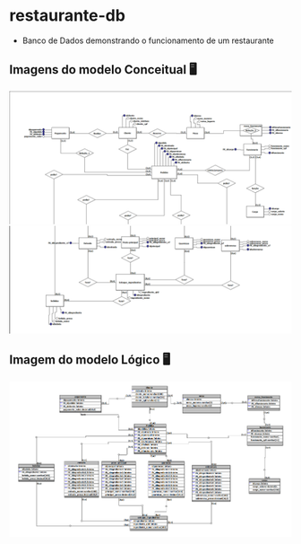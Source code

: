 # restaurante-db
- Banco de Dados demonstrando o funcionamento de um restaurante

## Imagens do modelo Conceitual 🖥
![modelo-conceitual-1](https://github.com/Emmanuelf21/restaurante-db/blob/main/01_modelo_conceitual/modelo-conceitual-1.PNG)
![modelo-conceitual-2](https://github.com/Emmanuelf21/restaurante-db/blob/main/01_modelo_conceitual/modelo-conceitual-2.PNG)

## Imagem do modelo Lógico 🖥
![modelo-logico-1](https://github.com/Emmanuelf21/restaurante-db/blob/main/02_modelo_logico/modelo-logico-1.PNG)
